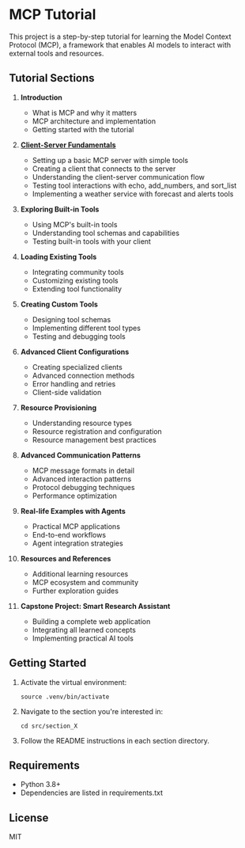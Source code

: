 # MCP Tutorial

This project is a step-by-step tutorial for learning the Model Context Protocol (MCP), a framework that enables AI models to interact with external tools and resources.

## Tutorial Sections

1. **Introduction**
   - What is MCP and why it matters
   - MCP architecture and implementation
   - Getting started with the tutorial

2. **[Client-Server Fundamentals](src/section_2/README.md)**
   - Setting up a basic MCP server with simple tools
   - Creating a client that connects to the server
   - Understanding the client-server communication flow
   - Testing tool interactions with echo, add_numbers, and sort_list
   - Implementing a weather service with forecast and alerts tools

3. **Exploring Built-in Tools**
   - Using MCP's built-in tools
   - Understanding tool schemas and capabilities
   - Testing built-in tools with your client

4. **Loading Existing Tools**
   - Integrating community tools
   - Customizing existing tools
   - Extending tool functionality

5. **Creating Custom Tools**
   - Designing tool schemas
   - Implementing different tool types
   - Testing and debugging tools

6. **Advanced Client Configurations**
   - Creating specialized clients
   - Advanced connection methods
   - Error handling and retries
   - Client-side validation

7. **Resource Provisioning**
   - Understanding resource types
   - Resource registration and configuration
   - Resource management best practices

8. **Advanced Communication Patterns**
   - MCP message formats in detail
   - Advanced interaction patterns
   - Protocol debugging techniques
   - Performance optimization

9. **Real-life Examples with Agents**
   - Practical MCP applications
   - End-to-end workflows
   - Agent integration strategies

10. **Resources and References**
    - Additional learning resources
    - MCP ecosystem and community
    - Further exploration guides

11. **Capstone Project: Smart Research Assistant**
    - Building a complete web application
    - Integrating all learned concepts
    - Implementing practical AI tools

## Getting Started

1. Activate the virtual environment:
   ```
   source .venv/bin/activate
   ```

2. Navigate to the section you're interested in:
   ```
   cd src/section_X
   ```

3. Follow the README instructions in each section directory.

## Requirements

- Python 3.8+
- Dependencies are listed in requirements.txt

## License

MIT